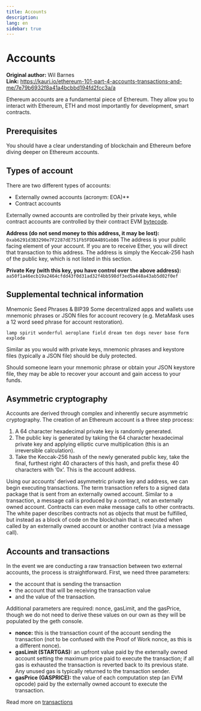 ```yaml
---
title: Accounts
description:
lang: en
sidebar: true
---
```


# Accounts

**Original author:** Wil Barnes  
**Link:** https://kauri.io/ethereum-101-part-4-accounts-transactions-and-me/7e79b6932f8a41a4bcbbd194fd2fcc3a/a

<Divider />
Ethereum accounts are a fundamental piece of Ethereum. They allow you to interact with Ethereum, ETH and most importantly for development, smart contracts.

## Prerequisites

You should have a clear understanding of blockchain and Ethereum before diving deeper on Ethereum accounts.

## Types of account

There are two different types of accounts:

- Externally owned accounts (acronym: EOA)\*\*
- Contract accounts

Externally owned accounts are controlled by their private keys, while contract accounts are controlled by their contract EVM [bytecode](#).

**Address (do not send money to this address, it may be lost):**
`0xab6291d3B3290e7F2287dE751Fb5FDDA4B91ebB6`
The address is your public facing element of your account. If you are to receive Ether, you will direct that transaction to this address. The address is simply the Keccak-256 hash of the public key, which is not listed in this section.

**Private Key (with this key, you have control over the above address):**
`aa50f1a46ecb19a2464cfdd43f0d31ad32f4bb598df3ed5a448a43ab5d02f0ef`

## Supplemental technical information

Mnemonic Seed Phrases & BIP39
Some decentralized apps and wallets use mnemonic phrases or JSON files for account recovery (e.g. MetaMask uses a 12 word seed phrase for account restoration).

`lamp spirit wonderful aeroplane field dream ten dogs never base form explode`

Similar as you would with private keys, mnemonic phrases and keystore files (typically a JSON file) should be duly protected.

Should someone learn your mnemonic phrase or obtain your JSON keystore file, they may be able to recover your account and gain access to your funds.

## Asymmetric cryptography

Accounts are derived through complex and inherently secure asymmetric cryptography. The creation of an Ethereum account is a three step process:

1. A 64 character hexadecimal private key is randomly generated.
2. The public key is generated by taking the 64 character hexadecimal private key and applying elliptic curve multiplication (this is an irreversible calculation).
3. Take the Keccak-256 hash of the newly generated public key, take the final, furthest right 40 characters of this hash, and prefix these 40 characters with ‘0x’. This is the account address.

Using our accounts’ derived asymmetric private key and address, we can begin executing transactions. The term transaction refers to a signed data package that is sent from an externally owned account. Similar to a transaction, a message call is produced by a contract, not an externally owned account. Contracts can even make message calls to other contracts. The white paper describes contracts not as objects that must be fulfilled, but instead as a block of code on the blockchain that is executed when called by an externally owned account or another contract (via a message call).

## Accounts and transactions

In the event we are conducting a raw transaction between two external accounts, the process is straightforward. First, we need three parameters:

- the account that is sending the transaction
- the account that will be receiving the transaction value
- and the value of the transaction.

Additional parameters are required: nonce, gasLimit, and the gasPrice, though we do not need to derive these values on our own as they will be populated by the geth console.

- **nonce:** this is the transaction count of the account sending the transaction (not to be confused with the Proof of Work nonce, as this is a different nonce).
- **gasLimit (STARTGAS):** an upfront value paid by the externally owned account setting the maximum price paid to execute the transaction; if all gas is exhausted the transaction is reverted back to its previous state. Any unused gas is typically returned to the transaction sender.
- **gasPrice (GASPRICE):** the value of each computation step (an EVM opcode) paid by the externally owned account to execute the transaction.

<Divider />

Read more on [transactions](/en/edn/beginners/blockchain/transactions/)
